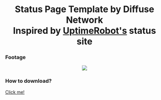 <h1 align="center"> Status Page Template by Diffuse Network <br> Inspired by <a href="https://uptimerobot.com/statuspage">UptimeRobot's</a> status site</h1>

### Footage

<p align="center">
  <img src="https://imgur.com/WSpgN7q.png">
</p>

### How to download?

<a href="https://github.com/ThatRemixiak/Status-Page/archive/refs/heads/main.zip">Click me!</a>
